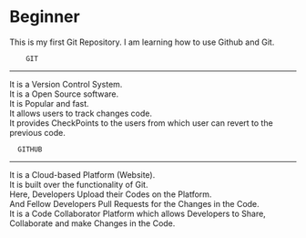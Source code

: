 # Beginner
This is my first Git Repository. I am learning how to use Github and Git.

        GIT
--------------------
It is a Version Control System. <br>
It is a Open Source software. <br>
It is Popular and fast. <br>
It allows users to track changes code. <br>
It provides CheckPoints to the users from which user can revert to the previous code. <br>


      GITHUB
--------------------
It is a Cloud-based Platform (Website). <br>
It is built over the functionality of Git. <br>
Here, Developers Upload their Codes on the Platform. <br>
And Fellow Developers Pull Requests for the Changes in the Code. <BR>
It is a Code Collaborator Platform which allows Developers to Share, Collaborate and make Changes in the Code. <br>
